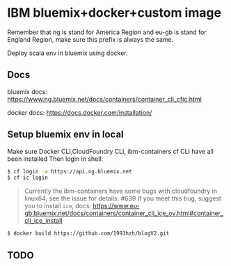 # IBM bluemix+docker+custom image
Remember that ng is stand for America Region and eu-gb is stand for England Region, make sure this prefix is always the same.

Deploy scala env in bluemix using docker.

## Docs
bluemix docs: https://www.ng.bluemix.net/docs/containers/container_cli_cfic.html

docker docs: https://docs.docker.com/installation/

## Setup bluemix env in local
Make sure Docker CLI,CloudFoundry CLI, ibm-containers cf CLI have all been installed
Then login in shell: 
```sh
$ cf login -a https://api.ng.bluemix.net
$ cf ic login
```
> Currently the ibm-containers have some bugs with cloudfoundry in linux64, see the issue for details: #639
> If you meet this bug, suggest you to install `ice`, docs: https://www.eu-gb.bluemix.net/docs/containers/container_cli_ice_ov.html#container_cli_ice_install


```sh
$ docker build https://github.com/1993hzh/blogV2.git
```

## TODO
